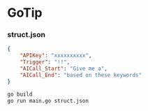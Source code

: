# GoTip

### struct.json

```json
{
    "APIKey": "xxxxxxxxxx",
    "Trigger": "!!",
    "AICall_Start": "Give me a",
    "AICall_End": "based on these keywords"
}
```

```bash
go build
go run main.go struct.json
```
